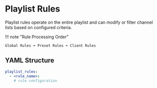 # Playlist Rules

Playlist rules operate on the entire playlist and can modify or filter channel lists based on configured criteria.

!!! note "Rule Processing Order"

    Global Rules ➡ Preset Rules ➡ Client Rules

## YAML Structure

```yaml
playlist_rules:
  - <rule_name>:
    # rule configuration
```